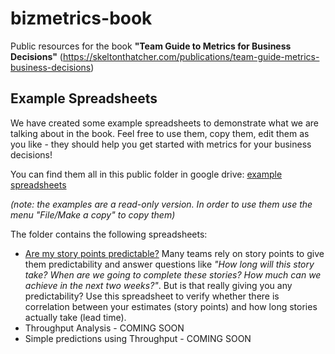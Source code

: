 # bizmetrics-book
Public resources for the book **"Team Guide to Metrics for Business Decisions"** (https://skeltonthatcher.com/publications/team-guide-metrics-business-decisions)

## Example Spreadsheets
We have created some example spreadsheets to demonstrate what we are talking about in the book. Feel free to use them, copy them, edit them as you like - they should help you get started with metrics for your business decisions!

You can find them all in this public folder in google drive: [example spreadsheets](https://drive.google.com/open?id=0B2p8TYBgYF-MSkx2ZUt6SGxTY3c) 

_(note: the examples are a read-only version. In order to use them use the menu "File/Make a copy" to copy them)_

The folder contains the following spreadsheets:
* [Are my story points predictable?](https://drive.google.com/open?id=1rfrr9ZoUjlIQS8hxCKjTx9r9ndvwcDZ9zHgd_T17rIE) Many teams rely on story points to give them predictability and answer questions like _"How long will this story take? When are we going to complete these stories? How much can we achieve in the next two weeks?"_. But is that really giving you any predictability? Use this spreadsheet to verify whether there is correlation between your estimates (story points) and how long stories actually take (lead time). 
* Throughput Analysis - COMING SOON
* Simple predictions using Throughput - COMING SOON
